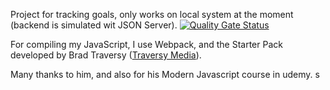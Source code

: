 Project for tracking goals, only works on local system at the moment (backend is simulated wit JSON Server). 
[![Quality Gate Status](https://sonarcloud.io/api/project_badges/measure?project=kristof-siket_goaltrekk&metric=alert_status)](https://sonarcloud.io/dashboard?id=kristof-siket_goaltrekk)

For compiling my JavaScript, I use Webpack, and the Starter Pack developed by Brad Traversy ([Traversy Media](http://www.traversymedia.com)). 

Many thanks to him, and also for his Modern Javascript course in udemy. s
